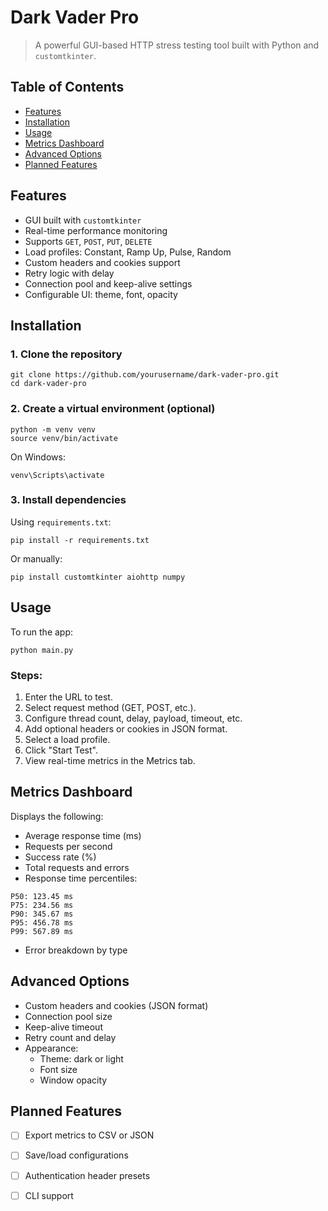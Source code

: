 # Dark Vader Pro

> A powerful GUI-based HTTP stress testing tool built with Python and `customtkinter`.

## Table of Contents

- [Features](#features)
- [Installation](#installation)
- [Usage](#usage)
- [Metrics Dashboard](#metrics-dashboard)
- [Advanced Options](#advanced-options)
- [Planned Features](#planned-features)

## Features

- GUI built with `customtkinter`
- Real-time performance monitoring
- Supports `GET`, `POST`, `PUT`, `DELETE`
- Load profiles: Constant, Ramp Up, Pulse, Random
- Custom headers and cookies support
- Retry logic with delay
- Connection pool and keep-alive settings
- Configurable UI: theme, font, opacity

## Installation

### 1. Clone the repository

```
git clone https://github.com/yourusername/dark-vader-pro.git
cd dark-vader-pro
```

### 2. Create a virtual environment (optional)

```
python -m venv venv
source venv/bin/activate
```

On Windows:

```
venv\Scripts\activate
```

### 3. Install dependencies

Using `requirements.txt`:

```
pip install -r requirements.txt
```

Or manually:

```
pip install customtkinter aiohttp numpy
```

## Usage

To run the app:

```
python main.py
```

### Steps:

1. Enter the URL to test.
2. Select request method (GET, POST, etc.).
3. Configure thread count, delay, payload, timeout, etc.
4. Add optional headers or cookies in JSON format.
5. Select a load profile.
6. Click "Start Test".
7. View real-time metrics in the Metrics tab.

## Metrics Dashboard

Displays the following:

- Average response time (ms)
- Requests per second
- Success rate (%)
- Total requests and errors
- Response time percentiles:

```
P50: 123.45 ms
P75: 234.56 ms
P90: 345.67 ms
P95: 456.78 ms
P99: 567.89 ms
```

- Error breakdown by type

## Advanced Options

- Custom headers and cookies (JSON format)
- Connection pool size
- Keep-alive timeout
- Retry count and delay
- Appearance:
  - Theme: dark or light
  - Font size
  - Window opacity

## Planned Features

- [ ] Export metrics to CSV or JSON
- [ ] Save/load configurations
- [ ] Authentication header presets
- [ ] CLI support

